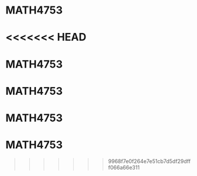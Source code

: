 # MATH4753
<<<<<<< HEAD
=======
# MATH4753
# MATH4753
# MATH4753
# MATH4753
>>>>>>> 9968f7e0f264e7e51cb7d5df29dfff066a66e311
